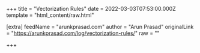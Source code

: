 
+++
title = "Vectorization Rules"
date = 2022-03-03T07:53:00.000Z
template = "html_content/raw.html"

[extra]
feedName = "arunkprasad.com"
author = "Arun Prasad"
originalLink = "https://arunkprasad.com/log/vectorization-rules/"
raw = ""

+++

